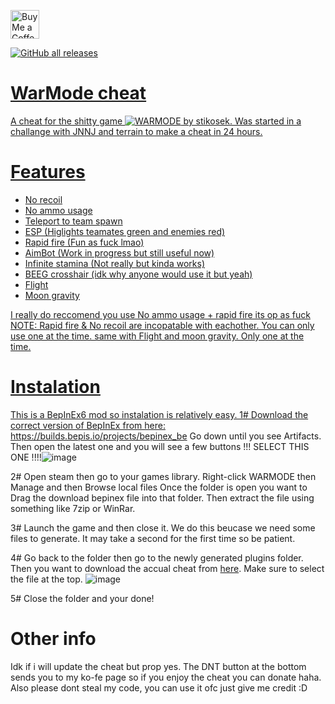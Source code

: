 <a href='https://ko-fi.com/stikosek' target='_blank'><img height='35' style='border:0px;height:46px;' src='https://az743702.vo.msecnd.net/cdn/kofi3.png?v=0' border='0' alt='Buy Me a Coffee at ko-fi.com' />
 
![GitHub all releases](https://img.shields.io/github/downloads/stikosek/warmode-cheat/total?color=%23FF8C00&style=flat-square)


# WarMode cheat
A cheat for the shitty game ![WARMODE](https://store.steampowered.com/app/391460/WARMODE/) by stikosek.
Was started in a challange with JNNJ and terrain to make a cheat in 24 hours.

# Features
 - No recoil
 - No ammo usage
 - Teleport to team spawn
 - ESP (Higlights teamates green and enemies red)
 - Rapid fire (Fun as fuck lmao)
 - AimBot (Work in progress but still useful now)
 - Infinite stamina (Not really but kinda works)
 - BEEG crosshair (idk why anyone would use it but yeah)
 - Flight
 - Moon gravity

I really do reccomend you use No ammo usage + rapid fire its op as fuck
NOTE: Rapid fire & No recoil are incopatable with eachother. You can only use one at the time.
same with Flight and moon gravity. Only one at the time.

# Instalation
This is a BepInEx6 mod so instalation is relatively easy.
1# Download the correct version of BepInEx from here: https://builds.bepis.io/projects/bepinex_be
Go down until you see Artifacts. Then open the latest one and you will see a few buttons
!!! SELECT THIS ONE !!!!![image](https://user-images.githubusercontent.com/62238729/151706039-054b2e01-676f-4980-b8c4-e7b88add0462.png)

2# Open steam then go to your games library. Right-click WARMODE then Manage and then Browse local files
Once the folder is open you want to Drag the download bepinex file into that folder. Then extract the file using
something like 7zip or WinRar.

3# Launch the game and then close it. We do this beucase we need some files to generate. It may take a second 
for the first time so be patient.

4# Go back to the folder then go to the newly generated plugins folder. Then you want to download the accual cheat
from [here](https://github.com/stikosek/warmode-cheat/releases). Make sure to select the file at the top. ![image](https://user-images.githubusercontent.com/62238729/151706339-e29e750f-f8cc-4a38-9f10-c281bfe6e3bb.png)

5# Close the folder and your done!

# Other info
Idk if i will update the cheat but prop yes.
The DNT button at the bottom sends you to my ko-fe page so if
you enjoy the cheat you can donate haha. 
Also please dont steal my code, you can use it ofc just give me credit :D
  
  
